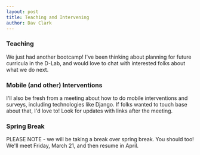 ```yaml
---
layout: post
title: Teaching and Intervening
author: Dav Clark
---
```

### Teaching

We just had another bootcamp! I've been thinking about planning for future
curricula in the D-Lab, and would love to chat with interested folks about what
we do next.

### Mobile (and other) Interventions

I'll also be fresh from a meeting about how to do mobile interventions and
surveys, including technologies like Django. If folks wanted to touch base about
that, I'd love to! Look for updates with links after the meeting.

### Spring Break

PLEASE NOTE - we will be taking a break over spring break. You should too! We'll
meet Friday, March 21, and then resume in April.

